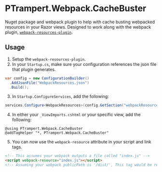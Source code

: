 # PTrampert.Webpack.CacheBuster
Nuget package and webpack plugin to help with cache busting webpacked resources in your Razor views. 
Designed to work along with the webpack plugin, [`webpack-resources-plugin`](https://www.npmjs.com/package/webpack-resources-plugin).

## Usage
1. Setup the `webpack-resources-plugin`.
2. In your `Startup.cs`, make sure your configuration references the json file that plugin generates.
```c#
var config = new ConfigurationBuilder()
  .AddJsonFile("WebpackResources.json")
  .Build();
```
3. In `Startup.ConfigureServices`, add the following:
```c#
services.Configure<WebpackResources>(config.GetSection("webpackResources"));
```
4. In either your `_ViewImports.cshtml` or your specific view, add the following:
```cshtml
@using PTrampert.Webpack.CacheBuster
@addTagHelper "*, PTrampert.Webpack.CacheBuster"
```

5. You can now use the `webpack-resource` attribute in your script and link tags.
```html
<!-- This assumes your webpack outputs a file called "index.js" -->
<script webpack-resource="index.js"></script>
<!-- Assuming your webpack publicPath is '/dist/', This tag would be rendered as <script src="/dist/index.js?v=[chunkhash]"></script> -->
```
